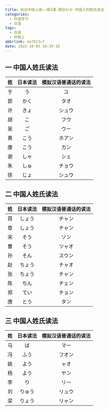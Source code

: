 ```yaml
---
title: 标日中级上册——第3课-顔合わせ-中国人的姓氏读法
categories:
  - 外语学习
  - 日语
tags:
  - 日语
  - 中级上
abbrlink: ee7013cf
date: 2022-10-05 10:39:18
---
```

## 一 中国人姓氏读法

|  姓  | 日本读法 | 模拟汉语普通话的读法 |
| :--: | :------: | :------------------: |
|  于  |    う    |          ユ          |
|  郭  |   かく   |         タオ         |
|  许  |   きょ   |        シュウ        |
|  胡  |    こ    |         フウ         |
|  吴  |    ご    |         ウー         |
|  黄  |   こう   |        ホアン        |
|  康  |   こう   |         カン         |
|  谢  |   しゃ   |         シェ         |
|  朱  |   しゅ   |        チョウ        |
|  徐  |   じょ   |        シュウ        |

<!--more-->

## 二 中国人姓氏读法

|  姓  | 日本读法 | 模拟汉语普通话的读法 |
| :--: | :------: | :------------------: |
|  蒋  |  しょう  |        チャン        |
|  章  |  しょう  |        チャン        |
|  宋  |   そう   |         ソン         |
|  曹  |   そう   |        ツャオ        |
|  孙  |   そん   |        スウン        |
|  赵  |  ちょう  |        チャオ        |
|  张  |  ちょう  |        チャン        |
|  陈  |   ちん   |        チェン        |
|  郑  |   てい   |        チョン        |
|  唐  |   とう   |         タン         |

## 三 中国人姓氏读法

|  姓  | 日本读法 | 模拟汉语普通话的读法 |
| :--: | :------: | :------------------: |
|  马  |    ば    |         マー         |
|  冯  |   ふう   |        フオン        |
|  姚  |   よう   |         ャオ         |
|  杨  |   よう   |         ヤン         |
|  李  |    り    |         リー         |
|  刘  |  りゅう  |        リュウ        |
|  梁  |  りょう  |        リャン        |

